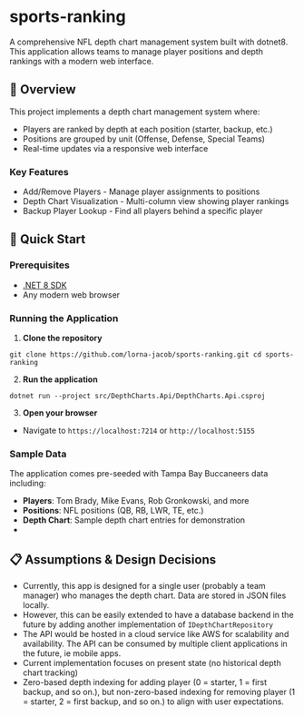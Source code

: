 ﻿# sports-ranking
A comprehensive NFL depth chart management system built with dotnet8. This application allows teams to manage player positions and depth rankings with a modern web interface.

## 🏈 Overview

This project implements a depth chart management system where:
- Players are ranked by depth at each position (starter, backup, etc.)
- Positions are grouped by unit (Offense, Defense, Special Teams)
- Real-time updates via a responsive web interface

### Key Features

- Add/Remove Players - Manage player assignments to positions
- Depth Chart Visualization - Multi-column view showing player rankings
- Backup Player Lookup - Find all players behind a specific player

## 🚀 Quick Start

### Prerequisites

- [.NET 8 SDK](https://dotnet.microsoft.com/download/dotnet/8.0)
- Any modern web browser

### Running the Application

1. **Clone the repository**
```
git clone https://github.com/lorna-jacob/sports-ranking.git cd sports-ranking
```

2. **Run the application**
```
dotnet run --project src/DepthCharts.Api/DepthCharts.Api.csproj
```

3. **Open your browser**
- Navigate to `https://localhost:7214` or `http://localhost:5155`

### Sample Data

The application comes pre-seeded with Tampa Bay Buccaneers data including:
- **Players**: Tom Brady, Mike Evans, Rob Gronkowski, and more
- **Positions**: NFL positions (QB, RB, LWR, TE, etc.)
- **Depth Chart**: Sample depth chart entries for demonstration
- 
## 📋 Assumptions & Design Decisions

- Currently, this app is designed for a single user (probably a team manager) who manages the depth chart. Data are stored in JSON files locally.
- However, this can be easily extended to have a database backend in the future by adding another implementation of `IDepthChartRepository`
- The API would be hosted in a cloud service like AWS for scalability and availability. The API can be consumed by multiple client applications in the future, ie mobile apps.
- Current implementation focuses on present state (no historical depth chart tracking)
- Zero-based depth indexing for adding player (0 = starter, 1 = first backup, and so on.), but non-zero-based indexing for removing player (1 = starter, 2 = first backup, and so on.) to align with user expectations.